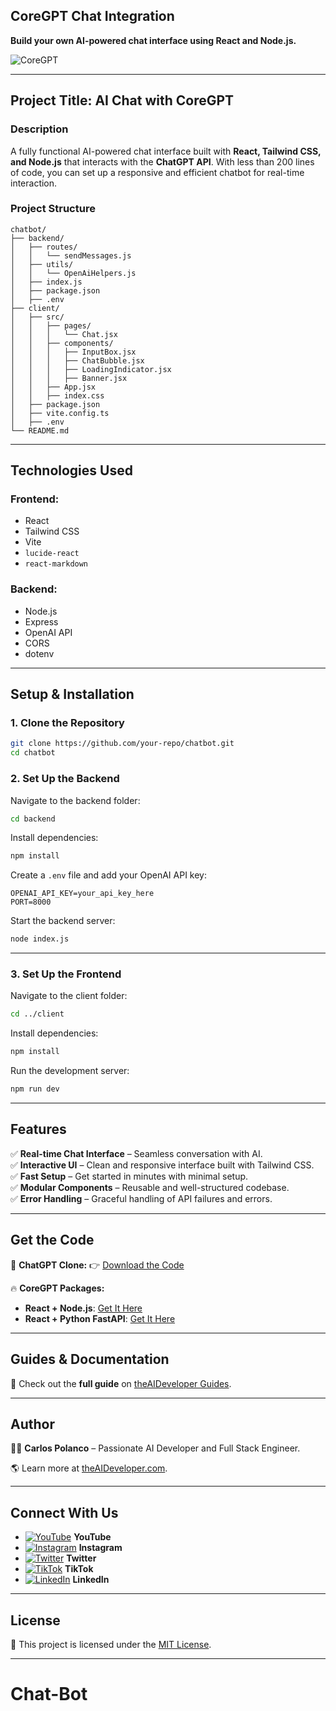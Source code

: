 ## **CoreGPT Chat Integration**  

**Build your own AI-powered chat interface using React and Node.js.**  

![CoreGPT](https://d3erng0hrrd7m4.cloudfront.net/logo.png)  

---

## **Project Title: AI Chat with CoreGPT**  

### **Description**  
A fully functional AI-powered chat interface built with **React, Tailwind CSS, and Node.js** that interacts with the **ChatGPT API**. With less than 200 lines of code, you can set up a responsive and efficient chatbot for real-time interaction.  

### **Project Structure**  

```plaintext
chatbot/
├── backend/
│   ├── routes/
│   │   └── sendMessages.js
│   ├── utils/
│   │   └── OpenAiHelpers.js
│   ├── index.js
│   ├── package.json
│   ├── .env
├── client/
│   ├── src/
│   │   ├── pages/
│   │   │   └── Chat.jsx
│   │   ├── components/
│   │   │   ├── InputBox.jsx
│   │   │   ├── ChatBubble.jsx
│   │   │   ├── LoadingIndicator.jsx
│   │   │   ├── Banner.jsx
│   │   ├── App.jsx
│   │   ├── index.css
│   ├── package.json
│   ├── vite.config.ts
│   ├── .env
└── README.md
```

---

## **Technologies Used**  

### **Frontend:**  
- React  
- Tailwind CSS  
- Vite  
- `lucide-react`  
- `react-markdown`  

### **Backend:**  
- Node.js  
- Express  
- OpenAI API  
- CORS  
- dotenv  

---

## **Setup & Installation**  

### **1. Clone the Repository**  

```bash
git clone https://github.com/your-repo/chatbot.git
cd chatbot
```

### **2. Set Up the Backend**  

Navigate to the backend folder:  

```bash
cd backend
```

Install dependencies:  

```bash
npm install
```

Create a `.env` file and add your OpenAI API key:  

```plaintext
OPENAI_API_KEY=your_api_key_here
PORT=8000
```

Start the backend server:  

```bash
node index.js
```

---

### **3. Set Up the Frontend**  

Navigate to the client folder:  

```bash
cd ../client
```

Install dependencies:  

```bash
npm install
```

Run the development server:  

```bash
npm run dev
```

---

## **Features**  

✅ **Real-time Chat Interface** – Seamless conversation with AI.  
✅ **Interactive UI** – Clean and responsive interface built with Tailwind CSS.  
✅ **Fast Setup** – Get started in minutes with minimal setup.  
✅ **Modular Components** – Reusable and well-structured codebase.  
✅ **Error Handling** – Graceful handling of API failures and errors.  

---

## **Get the Code**  

🚀 **ChatGPT Clone:** 👉 [Download the Code](https://www.the-aideveloper.com/products/ez94_t)  

🔥 **CoreGPT Packages:**  
- **React + Node.js**: [Get It Here](https://checkout.the-aideveloper.com/b/14keVD7vgcDw4mc6pb)  
- **React + Python FastAPI**: [Get It Here](https://checkout.the-aideveloper.com/b/dR614N8zkdHA8CseVI)  

---

## **Guides & Documentation**  

📖 Check out the **full guide** on [theAIDeveloper Guides](https://www.the-aideveloper.com/guides).  

---

## **Author**  

👨‍💻 **Carlos Polanco** – Passionate AI Developer and Full Stack Engineer.  

🌎 Learn more at [theAIDeveloper.com](https://www.the-aideveloper.com).  

---

## **Connect With Us**  

- [![YouTube](https://img.icons8.com/color/48/000000/youtube-play.png)](https://www.youtube.com/@theaideveloper) **YouTube**  
- [![Instagram](https://img.icons8.com/color/48/000000/instagram-new.png)](https://www.instagram.com/cptheaideveloper/) **Instagram**  
- [![Twitter](https://img.icons8.com/color/48/000000/twitter-squared.png)](https://x.com/cpaideveloper) **Twitter**  
- [![TikTok](https://img.icons8.com/color/48/000000/tiktok.png)](https://www.tiktok.com/@codingnutella) **TikTok**  
- [![LinkedIn](https://img.icons8.com/color/48/000000/linkedin.png)](https://www.linkedin.com/company/theaidevelopercp/) **LinkedIn**  

---

## **License**  

📜 This project is licensed under the [MIT License](LICENSE).  

---

# Chat-Bot
